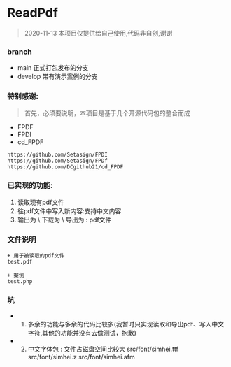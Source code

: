 # ReadPdf
> 2020-11-13
> 本项目仅提供给自己使用,代码非自创,谢谢



### branch 

+ main  正式打包发布的分支
+ develop  带有演示案例的分支
                  
                  

### 特别感谢:      
> 首先，必须要说明，本项目是基于几个开源代码包的整合而成

+ FPDF
+ FPDI
+ cd_FPDF    

```
https://github.com/Setasign/FPDI
https://github.com/Setasign/FPDf
https://github.com/DCgithub21/cd_FPDF
```

                  
                  
                  


### 已实现的功能:

1. 读取现有pdf文件
2. 往pdf文件中写入新内容:支持中文内容
3. 输出为 \ 下载为 \ 导出为 : pdf文件

                  
                  
                  
                  
                  
                  

### 文件说明

```
+ 用于被读取的pdf文件
test.pdf

+ 案例
test.php

```

                 
                 
                 
                 

### 坑

+ 1. 多余的功能与多余的代码比较多(我暂时只实现读取和导出pdf、写入中文字符,其他的功能并没有去做测试，抱歉)


+ 2. 中文字体包 : 文件占磁盘空间比较大
src/font/simhei.ttf
src/font/simhei.z
src/font/simhei.afm




